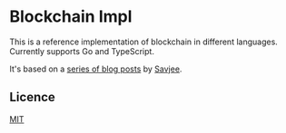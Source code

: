 # Blockchain Impl

This is a reference implementation of blockchain in different languages. Currently supports Go and TypeScript.

It's based on a [series of blog posts](https://www.savjee.be/2017/07/Writing-tiny-blockchain-in-JavaScript/) by [Savjee](https://www.savjee.be/about.html).

## Licence
[MIT](./LICENSE)